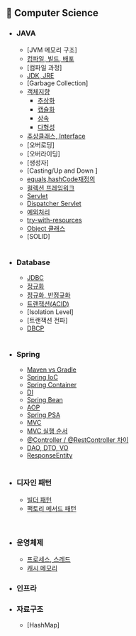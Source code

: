 ## 📌 Computer Science

- ### JAVA
  - [JVM 메모리 구조]
  - [컴파일, 빌드, 배포](https://github.com/sengmin14/CS-Study/blob/main/JAVA/%EC%BB%B4%ED%8C%8C%EC%9D%BC,%EB%B9%8C%EB%93%9C,%EB%B0%B0%ED%8F%AC.md)
  - [컴파일 과정]
  - [JDK, JRE](https://github.com/sengmin14/CS-Study/blob/main/JAVA/JRE%2CJDK.md)
  - [Garbage Collection]
  - [객체지향](https://github.com/sengmin14/CS-Study/blob/main/JAVA/%EA%B0%9D%EC%B2%B4%EC%A7%80%ED%96%A5.md)
    - [추상화](https://github.com/sengmin14/CS-Study/blob/main/JAVA/%EC%B6%94%EC%83%81%ED%99%94.md)
    - [캡슐화](https://github.com/sengmin14/CS-Study/blob/main/JAVA/%EC%BA%A1%EC%8A%90%ED%99%94.md)
    - [상속](https://github.com/sengmin14/CS-Study/blob/main/JAVA/%EC%83%81%EC%86%8D.md)
    - [다형성](https://github.com/sengmin14/CS-Study/blob/main/JAVA/%EB%8B%A4%ED%98%95%EC%84%B1.md)
  - [추상클래스, Interface](https://github.com/sengmin14/CS-Study/blob/main/JAVA/%EC%B6%94%EC%83%81%ED%81%B4%EB%9E%98%EC%8A%A4,Interface.md)
  - [오버로딩]
  - [오버라이딩]
  - [생성자]
  - [Casting/Up and Down ]
  - [equals,hashCode재정의](https://github.com/sengmin14/CS-Study/blob/main/JAVA/equals%2ChashCode%EC%9E%AC%EC%A0%95%EC%9D%98.md)
  - [컬렉션 프레임워크](https://github.com/sengmin14/CS-Study/blob/main/JAVA/CollectionFramwork.md)
  - [Servlet](https://github.com/sengmin14/CS-Study/blob/main/JAVA/Servlet.md)
  - [Dispatcher Servlet](https://github.com/sengmin14/CS-Study/blob/main/Spring/DispatcherServlet.md)
  - [예외처리](https://github.com/sengmin14/CS-Study/blob/main/JAVA/%EC%98%88%EC%99%B8%EC%B2%98%EB%A6%AC.md)
  - [try-with-resources](https://github.com/sengmin14/CS-Study/blob/main/JAVA/AutoCloseable%ED%81%B4%EB%9E%98%EC%8A%A4.md)
  - [Object 클래스](https://github.com/sengmin14/CS-Study/blob/main/JAVA/Object%ED%81%B4%EB%9E%98%EC%8A%A4.md)
  - [SOLID]
  <br>

- ### Database
  - [JDBC](https://github.com/sengmin14/CS-Study/blob/main/Database/JDBC.md)
  - [정규화](https://github.com/sengmin14/CS-Study/blob/main/Database/%EC%A0%95%EA%B7%9C%ED%99%94.md)
  - [정규화, 반정규화](https://github.com/sengmin14/CS-Study/blob/main/Database/%EC%A0%95%EA%B7%9C%ED%99%94%EC%99%80%20%EB%B0%98%EC%A0%95%EA%B7%9C%ED%99%94.md)
  - [트랜잭션(ACID)](https://github.com/sengmin14/CS-Study/blob/main/Database/%ED%8A%B8%EB%9E%9C%EC%9E%AD%EC%85%98(ACID).md)
  - [Isolation Level]
  - [트랜잭션 전파]
  - [DBCP](https://github.com/sengmin14/CS-Study/blob/main/Database/DBCP.md)
  <br>
  
  
- ### Spring
  - [Maven vs Gradle](https://github.com/sengmin14/CS-Study/blob/main/Spring/maven%EA%B3%BCgradle.md)
  - [Spring IoC](https://spotty-mushroom-2ad.notion.site/ACID-3f03050373784d8d9791ee39e8a7a36c?pvs=4)
  - [Spring Container](https://spotty-mushroom-2ad.notion.site/ACID-3f03050373784d8d9791ee39e8a7a36c?pvs=4)
  - [DI](https://github.com/sengmin14/CS-Study/blob/main/Spring/DI.md)
  - [Spring Bean](https://spotty-mushroom-2ad.notion.site/ACID-3f03050373784d8d9791ee39e8a7a36c?pvs=4)
  - [AOP](https://github.com/sengmin14/CS-Study/blob/main/Spring/AOP.md)
  - [Spring PSA](https://spotty-mushroom-2ad.notion.site/ACID-3f03050373784d8d9791ee39e8a7a36c?pvs=4)
  - [MVC](https://github.com/sengmin14/CS-Study/blob/main/Spring/MVC.md)
  - [MVC 실행 순서](https://github.com/sengmin14/CS-Study/blob/main/Spring/MVC%EC%8B%A4%ED%96%89%EC%88%9C%EC%84%9C.md)
  - [@Controller / @RestController 차이](https://github.com/sengmin14/CS-Study/blob/main/Spring/%40Controller.md)
  - [DAO, DTO, VO](https://github.com/sengmin14/CS-Study/blob/main/Spring/DAO%2CDTO%2CVO.md)
  - [ResponseEntity](https://github.com/sengmin14/CS-Study/blob/main/Spring/ResponseEntity.md)
  <br>

- ### 디자인 패턴
  - [빌더 패턴](https://github.com/sengmin14/CS-Study/blob/main/Spring/%EB%B9%8C%EB%8D%94%20%ED%8C%A8%ED%84%B4.md)
  - [팩토리 메서드 패턴](https://github.com/sengmin14/CS-Study/blob/main/Spring/FactoryMethodPattern.md)
<br>

- ### 운영체제
  - [프로세스, 스레드](https://github.com/sengmin14/CS-Study/blob/main/OS/%ED%94%84%EB%A1%9C%EC%84%B8%EC%8A%A4%2C%EC%93%B0%EB%A0%88%EB%93%9C.md)
  - [캐시 메모리](https://github.com/sengmin14/CS-Study/blob/main/OS/%EC%BA%90%EC%8B%9C%EB%A9%94%EB%AA%A8%EB%A6%AC.md)
- ### 인프라

- ### 자료구조
  - [HashMap]
